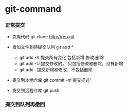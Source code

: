 # git-command

### 正常提交
- 克隆代码 git clone http://rep.git

- 增加文件到待提交队列 git add * 
    - git add -A 提交所有变化 包括新增.修改.删除
    - git add -U  提交修改的， 只包括修改和删除，没有新增
    - git add .  提交新增和修改，不包括删除
- 提交到本地仓库 git commit -m'提交描述'

- 提交到远程仓库 git push


### 提交到队列再撤回